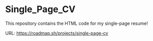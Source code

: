 # Single_Page_CV

This repository contains the HTML code for my single-page resume!

URL: https://roadmap.sh/projects/single-page-cv
